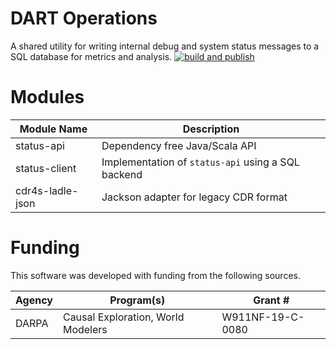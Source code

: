 # DART Operations
A shared utility for writing internal debug and system status messages to a SQL database for metrics and analysis.
[![build and publish](https://github.com/twosixlabs-dart/operations/actions/workflows/build-and-publish.yml/badge.svg)](https://github.com/twosixlabs-dart/operations/actions/workflows/build-and-publish.yml)

# Modules
| Module Name      | Description                                                                                                                                               |
|------------------|-----------------------------------------------------------------------------------------------------------------------------------------------------------|
| status-api       | Dependency free Java/Scala    API                                                                                                                         |
| status-client    | Implementation of `status-api`  using a SQL backend                                                                                                       |
| cdr4s-ladle-json | Jackson adapter for legacy CDR format                                                                                                                     |


# Funding
This software was developed with funding from the following sources.

| Agency | Program(s)                         | Grant #          |
|--------|------------------------------------|------------------|
| DARPA  | Causal Exploration, World Modelers | W911NF-19-C-0080 |
